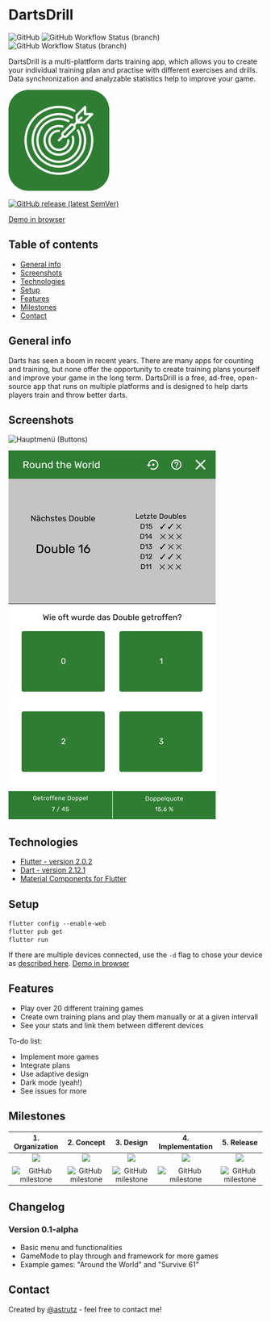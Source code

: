 # DartsDrill
![GitHub](https://img.shields.io/github/license/astrutz/DartsDrill?color=blue)
![GitHub Workflow Status (branch)](https://img.shields.io/github/workflow/status/astrutz/DartsDrill/DartsDrill%20(DEV)/dev?label=build%20%28dev%29)
![GitHub Workflow Status (branch)](https://img.shields.io/github/workflow/status/astrutz/DartsDrill/DartsDrill%20(PROD)/master?label=build%20%28prod%29)  
  
 DartsDrill is a multi-plattform darts training app, which allows you to create your individual training plan and practise with different exercises and drills. Data synchronization and analyzable statistics help to improve your game.    
   
<img src="https://raw.githubusercontent.com/astrutz/DartsDrill/master/docs/design/AppIcon.png" alt="" data-canonical-src="https://github.com/astrutz/DartsDrill/blob/master/docs/design/AppIcon.png" width="200" height="200" /> 

[![GitHub release (latest SemVer)](https://img.shields.io/github/v/release/astrutz/DartsDrill?style=for-the-badge&sort=semver&label=Download)](https://github.com/astrutz/DartsDrill/releases/latest)
 
[Demo in browser](https://astrutz.github.io)

## Table of contents
* [General info](#general-info)
* [Screenshots](#screenshots)
* [Technologies](#technologies)
* [Setup](#setup)
* [Features](#features)
* [Milestones](#milestones)
* [Contact](#contact)

## General info
Darts has seen a boom in recent years. There are many apps for counting and training, but none offer the opportunity to create training plans yourself and improve your game in the long term. DartsDrill is a free, ad-free, open-source app that runs on multiple platforms and is designed to help darts players train and throw better darts.

## Screenshots
![Hauptmenü (Buttons)](https://github.com/astrutz/DartsDrill/blob/master/docs/design/Hauptmen%C3%BC%20(Buttons).png)

![Round the World](https://github.com/astrutz/DartsDrill/blob/master/docs/design/Round%20the%20World.png)

## Technologies
* [Flutter - version 2.0.2](https://flutter.dev/docs/development/tools/sdk/releases)
* [Dart - version 2.12.1](https://dart.dev/get-dart)
* [Material Components for Flutter](https://github.com/material-components/material-components-flutter)

## Setup
```
flutter config --enable-web
flutter pub get
flutter run
```
If there are multiple devices connected, use the `-d` flag to chose your device as [described here](https://flutter.dev/docs/get-started/web).
[Demo in browser](https://astrutz.github.io)

## Features
* Play over 20 different training games
* Create own training plans and play them manually or at a given intervall
* See your stats and link them between different devices

To-do list:
* Implement more games
* Integrate plans
* Use adaptive design
* Dark mode (yeah!)
* See issues for more

## Milestones
|1. Organization|2. Concept|3. Design|4. Implementation|5. Release|  
|:-------------:|:--------:|:-------:|:---------------:|:-----------------:|
|![](https://img.shields.io/badge/Status-done-brightgreen)|![](https://img.shields.io/badge/Status-done-brightgreen)|![](https://img.shields.io/badge/Status-in%20work-yellow)|![](https://img.shields.io/badge/Status-in%20work-yellow)|![](https://img.shields.io/badge/Status-open-red)|
|![GitHub milestone](https://img.shields.io/github/milestones/progress-percent/astrutz/DartsDrill/5?color=brightgreen&label=Progress)|![GitHub milestone](https://img.shields.io/github/milestones/progress-percent/astrutz/DartsDrill/1?color=brightgreen&label=Progress)|![GitHub milestone](https://img.shields.io/github/milestones/progress-percent/astrutz/DartsDrill/2?color=yellow&label=Progress)|![GitHub milestone](https://img.shields.io/github/milestones/progress-percent/astrutz/DartsDrill/3?color=yellow&label=Progress)|![GitHub milestone](https://img.shields.io/github/milestones/progress-percent/astrutz/DartsDrill/4?color=red&label=Progress)|


## Changelog
### Version 0.1-alpha
* Basic menu and functionalities
* GameMode to play through and framework for more games
* Example games: "Around the World" and "Survive 61"

## Contact
Created by [@astrutz](https://www.github.com/astrutz) - feel free to contact me!

